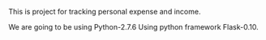 This is project for tracking personal expense and income.

We are going to be using Python-2.7.6
Using python framework Flask-0.10.
